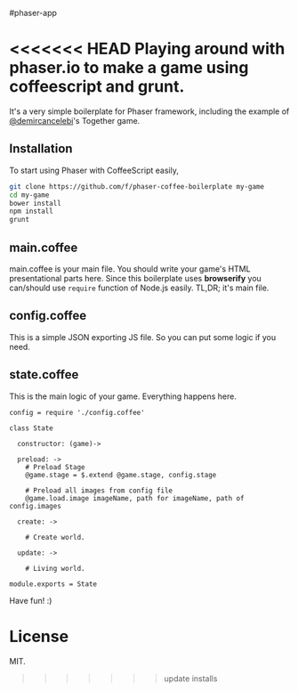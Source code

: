 #phaser-app

<<<<<<< HEAD
Playing around with phaser.io to make a game using coffeescript and grunt.
=======
It's a very simple boilerplate for Phaser framework, including the example of [@demircancelebi][1]'s Together game.

## Installation

To start using Phaser with CoffeeScript easily,
```bash
git clone https://github.com/f/phaser-coffee-boilerplate my-game
cd my-game
bower install
npm install
grunt
```

## main.coffee

main.coffee is your main file. You should write your game's HTML presentational parts here. Since this boilerplate uses **browserify**
you can/should use `require` function of Node.js easily. TL,DR; it's main file.

## config.coffee

This is a simple JSON exporting JS file. So you can put some logic if you need.

## state.coffee

This is the main logic of your game. Everything happens here.

```cofeescript
config = require './config.coffee'

class State

  constructor: (game)->

  preload: ->
    # Preload Stage
    @game.stage = $.extend @game.stage, config.stage
    
    # Preload all images from config file
    @game.load.image imageName, path for imageName, path of config.images

  create: ->
  
    # Create world.

  update: ->

    # Living world.

module.exports = State
```

Have fun! :)

[1]: https://github.com/demircancelebi

# License

MIT.
>>>>>>> update installs
